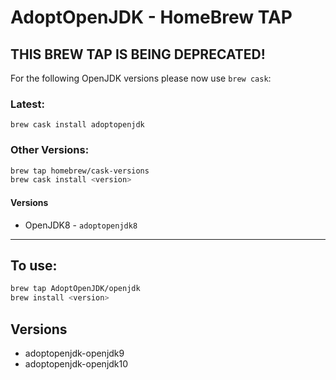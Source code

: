 # AdoptOpenJDK - HomeBrew TAP

## THIS BREW TAP IS BEING DEPRECATED!

For the following OpenJDK versions please now use `brew cask`:

### Latest:
`brew cask install adoptopenjdk`

### Other Versions:
```bash
brew tap homebrew/cask-versions
brew cask install <version>
```

#### Versions
- OpenJDK8 - `adoptopenjdk8`

---

## To use:

```bash
brew tap AdoptOpenJDK/openjdk
brew install <version>
```

## Versions
- adoptopenjdk-openjdk9
- adoptopenjdk-openjdk10
